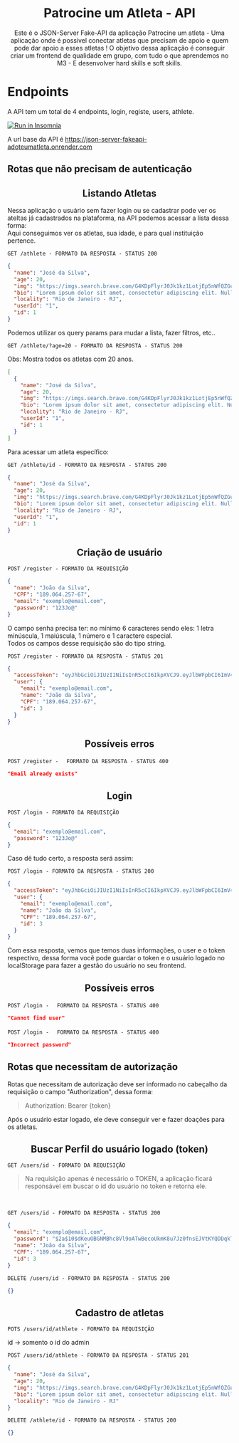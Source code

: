 <h1 align="center">
  Patrocine um Atleta - API
</h1>

<p align = "center">
Este é o JSON-Server Fake-API da aplicação Patrocine um atleta - Uma aplicação onde é possível conectar atletas que precisam de apoio e quem pode dar apoio a esses atletas ! O objetivo dessa aplicação é conseguir criar um frontend de qualidade em grupo, com tudo o que aprendemos no M3 - E desenvolver hard skills e soft skills.
</p>

# **Endpoints**

A API tem um total de 4 endpoints, login, registe, users, athlete.

<a href="https://insomnia.rest/run/?label=Patrocine%20um%20Atleta&uri=https%3A%2F%2Fgithub.com%2FAnderson-Keller%2Fjson-server-base-Adote-um-Atleta%2Fblob%2Fmaster%2Finsomnia.json" target="_blank"><img src="https://insomnia.rest/images/run.svg" alt="Run in Insomnia"></a>

A url base da API é https://json-server-fakeapi-adoteumatleta.onrender.com

## Rotas que não precisam de autenticação

<h2 align ='center'> Listando Atletas </h2>

Nessa aplicação o usuário sem fazer login ou se cadastrar pode ver os ateltas já cadastrados na plataforma, na API podemos acessar a lista dessa forma: <br/>
Aqui conseguimos ver os atletas, sua idade, e para qual instituição pertence.

`GET /athlete - FORMATO DA RESPOSTA - STATUS 200`

```json
{
  "name": "José da Silva",
  "age": 20,
  "img": "https://imgs.search.brave.com/G4KDpFlyrJ0Jk1kz1LotjEp5nWfQZGuGDo-7tiJp25A/rs:fit:880:670:1/g:ce/aHR0cHM6Ly93d3cu/cGluY2xpcGFydC5j/b20vcGljZGlyL21p/ZGRsZS8xNTUtMTU1/OTMxNl9tYWxlLWF2/YXRhci1jbGlwYXJ0/LnBuZw",
  "bio": "Lorem ipsum dolor sit amet, consectetur adipiscing elit. Nullam in varius sapien. Fusce sagittis euismod enim, ac pellentesque ex sodales ac. Aliquam erat volutpat. Morbi faucibus lacus non elementum cursus. In mattis ante in nibh rhoncus vehicula. Praesent rutrum elit vel justo pharetra, a consequat felis varius. Donec ullamcorper nunc vel tortor consectetur vehicula. Morbi eros arcu, tincidunt gravida egestas sit amet, molestie id sem. Nullam ornare molestie urna, ut blandit leo commodo in. In congue interdum odio a elementum. Nam nec facilisis odio. Duis scelerisque tortor at felis placerat, at interdum ex maximus. Cras id commodo urna. Fusce et feugiat risus, vel fermentum dolor. Donec non ligula massa.",
  "locality": "Rio de Janeiro - RJ",
  "userId": "1",
  "id": 1
}
```

Podemos utilizar os query params para mudar a lista, fazer filtros, etc..

`GET /athlete/?age=20 - FORMATO DA RESPOSTA - STATUS 200`

<span>Obs: Mostra todos os atletas com 20 anos.</span>

```json
[
  {
    "name": "José da Silva",
    "age": 20,
    "img": "https://imgs.search.brave.com/G4KDpFlyrJ0Jk1kz1LotjEp5nWfQZGuGDo-7tiJp25A/rs:fit:880:670:1/g:ce/aHR0cHM6Ly93d3cu/cGluY2xpcGFydC5j/b20vcGljZGlyL21p/ZGRsZS8xNTUtMTU1/OTMxNl9tYWxlLWF2/YXRhci1jbGlwYXJ0/LnBuZw",
    "bio": "Lorem ipsum dolor sit amet, consectetur adipiscing elit. Nullam in varius sapien. Fusce sagittis euismod enim, ac pellentesque ex sodales ac. Aliquam erat volutpat. Morbi faucibus lacus non elementum cursus. In mattis ante in nibh rhoncus vehicula. Praesent rutrum elit vel justo pharetra, a consequat felis varius. Donec ullamcorper nunc vel tortor consectetur vehicula. Morbi eros arcu, tincidunt gravida egestas sit amet, molestie id sem. Nullam ornare molestie urna, ut blandit leo commodo in. In congue interdum odio a elementum. Nam nec facilisis odio. Duis scelerisque tortor at felis placerat, at interdum ex maximus. Cras id commodo urna. Fusce et feugiat risus, vel fermentum dolor. Donec non ligula massa.",
    "locality": "Rio de Janeiro - RJ",
    "userId": "1",
    "id": 1
  }
]
```

Para acessar um atleta específico:

`GET /athlete/id - FORMATO DA RESPOSTA - STATUS 200`

```json
{
  "name": "José da Silva",
  "age": 20,
  "img": "https://imgs.search.brave.com/G4KDpFlyrJ0Jk1kz1LotjEp5nWfQZGuGDo-7tiJp25A/rs:fit:880:670:1/g:ce/aHR0cHM6Ly93d3cu/cGluY2xpcGFydC5j/b20vcGljZGlyL21p/ZGRsZS8xNTUtMTU1/OTMxNl9tYWxlLWF2/YXRhci1jbGlwYXJ0/LnBuZw",
  "bio": "Lorem ipsum dolor sit amet, consectetur adipiscing elit. Nullam in varius sapien. Fusce sagittis euismod enim, ac pellentesque ex sodales ac. Aliquam erat volutpat. Morbi faucibus lacus non elementum cursus. In mattis ante in nibh rhoncus vehicula. Praesent rutrum elit vel justo pharetra, a consequat felis varius. Donec ullamcorper nunc vel tortor consectetur vehicula. Morbi eros arcu, tincidunt gravida egestas sit amet, molestie id sem. Nullam ornare molestie urna, ut blandit leo commodo in. In congue interdum odio a elementum. Nam nec facilisis odio. Duis scelerisque tortor at felis placerat, at interdum ex maximus. Cras id commodo urna. Fusce et feugiat risus, vel fermentum dolor. Donec non ligula massa.",
  "locality": "Rio de Janeiro - RJ",
  "userId": "1",
  "id": 1
}
```

<h2 align ='center'> Criação de usuário </h2>

`POST /register - FORMATO DA REQUISIÇÃO`

```json
{
  "name": "João da Silva",
  "CPF": "189.064.257-67",
  "email": "exemplo@email.com",
  "password": "123Jo@"
}
```

O campo senha precisa ter: no mínimo 6 caracteres sendo eles: 1 letra minúscula, 1 maiúscula, 1 número e 1 caractere especial. </br>
Todos os campos desse requisição são do tipo string.

`POST /register - FORMATO DA RESPOSTA - STATUS 201`

```json
{
  "accessToken": "eyJhbGciOiJIUzI1NiIsInR5cCI6IkpXVCJ9.eyJlbWFpbCI6ImV4ZW1wbG9AZW1haWwuY29tIiwiaWF0IjoxNjcyNzYyNzk5LCJleHAiOjE2NzI3NjYzOTksInN1YiI6IjMifQ.FbrBLiP_LcPb8vEumymsyCmMzXiPR8U2GtQvWM4ZUug",
  "user": {
    "email": "exemplo@email.com",
    "name": "João da Silva",
    "CPF": "189.064.257-67",
    "id": 3
  }
}
```

<h2 align ='center'> Possíveis erros </h2>

`POST /register - `
` FORMATO DA RESPOSTA - STATUS 400`

```json
"Email already exists"
```

<h2 align = "center"> Login </h2>

`POST /login - FORMATO DA REQUISIÇÃO`

```json
{
  "email": "exemplo@email.com",
  "password": "123Jo@"
}
```

Caso dê tudo certo, a resposta será assim:

`POST /login - FORMATO DA RESPOSTA - STATUS 200`

```json
{
  "accessToken": "eyJhbGciOiJIUzI1NiIsInR5cCI6IkpXVCJ9.eyJlbWFpbCI6ImV4ZW1wbG9AZW1haWwuY29tIiwiaWF0IjoxNjcyNzYyNzk5LCJleHAiOjE2NzI3NjYzOTksInN1YiI6IjMifQ.FbrBLiP_LcPb8vEumymsyCmMzXiPR8U2GtQvWM4ZUug",
  "user": {
    "email": "exemplo@email.com",
    "name": "João da Silva",
    "CPF": "189.064.257-67",
    "id": 3
  }
}
```

Com essa resposta, vemos que temos duas informações, o user e o token respectivo, dessa forma você pode guardar o token e o usuário logado no localStorage para fazer a gestão do usuário no seu frontend.

<h2 align ='center'> Possíveis erros </h2>

`POST /login - `
` FORMATO DA RESPOSTA - STATUS 400`

```json
"Cannot find user"
```

`POST /login - `
` FORMATO DA RESPOSTA - STATUS 400`

```json
"Incorrect password"
```

## Rotas que necessitam de autorização

Rotas que necessitam de autorização deve ser informado no cabeçalho da requisição o campo "Authorization", dessa forma:<br/>

> Authorization: Bearer {token}

Após o usuário estar logado, ele deve conseguir ver e fazer doações para os atletas.

<h2 align ='center'> Buscar Perfil do usuário logado (token) </h2>

`GET /users/id - FORMATO DA REQUISIÇÃO`

<blockquote>Na requisição apenas é necessário o TOKEN, a aplicação ficará responsável em buscar o id do usuário no token e retorna ele.</blockquote>

<br>

`GET /users/id - FORMATO DA RESPOSTA - STATUS 200`

```json
{
  "email": "exemplo@email.com",
  "password": "$2a$10$dKeuOBGNMBhc8Vl9oATwBecoUkmK8u7Jz0fnsEJVtKYQDDqkTBuEu",
  "name": "João da Silva",
  "CPF": "189.064.257-67",
  "id": 3
}
```

`DELETE /users/id - FORMATO DA RESPOSTA - STATUS 200`

```json
{}
```

<h2 align ='center'> Cadastro de atletas </h2>

`POTS /users/id/athlete - FORMATO DA REQUISIÇÃO`

id -> somento o id do admin

`POST /users/id/athlete - FORMATO DA RESPOSTA - STATUS 201`

```json
{
  "name": "José da Silva",
  "age": 20,
  "img": "https://imgs.search.brave.com/G4KDpFlyrJ0Jk1kz1LotjEp5nWfQZGuGDo-7tiJp25A/rs:fit:880:670:1/g:ce/aHR0cHM6Ly93d3cu/cGluY2xpcGFydC5j/b20vcGljZGlyL21p/ZGRsZS8xNTUtMTU1/OTMxNl9tYWxlLWF2/YXRhci1jbGlwYXJ0/LnBuZw",
  "bio": "Lorem ipsum dolor sit amet, consectetur adipiscing elit. Nullam in varius sapien. Fusce sagittis euismod enim, ac pellentesque ex sodales ac. Aliquam erat volutpat. Morbi faucibus lacus non elementum cursus. In mattis ante in nibh rhoncus vehicula. Praesent rutrum elit vel justo pharetra, a consequat felis varius. Donec ullamcorper nunc vel tortor consectetur vehicula. Morbi eros arcu, tincidunt gravida egestas sit amet, molestie id sem. Nullam ornare molestie urna, ut blandit leo commodo in. In congue interdum odio a elementum. Nam nec facilisis odio. Duis scelerisque tortor at felis placerat, at interdum ex maximus. Cras id commodo urna. Fusce et feugiat risus, vel fermentum dolor. Donec non ligula massa.",
  "locality": "Rio de Janeiro - RJ"
}
```

`DELETE /athlete/id - FORMATO DA RESPOSTA - STATUS 200`

```json
{}
```
